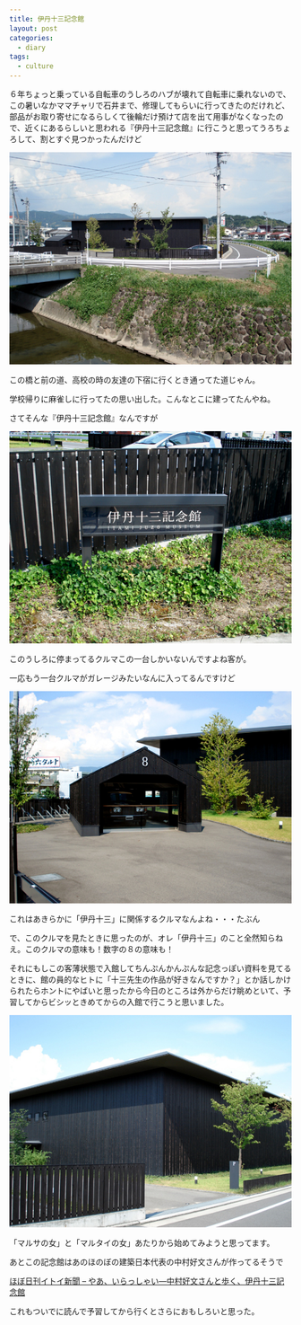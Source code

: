 ```yaml
---
title: 伊丹十三記念館
layout: post
categories:
  - diary
tags:
  - culture
---
```


６年ちょっと乗っている自転車のうしろのハブが壊れて自転車に乗れないので、この暑いなかママチャリで石井まで、修理してもらいに行ってきたのだけれど、部品がお取り寄せになるらしくて後輪だけ預けて店を出て用事がなくなったので、近くにあるらしいと思われる『伊丹十三記念館』に行こうと思ってうろちょろして、割とすぐ見つかったんだけど

![伊丹十三記念館外観][1]

この橋と前の道、高校の時の友達の下宿に行くとき通ってた道じゃん。

学校帰りに麻雀しに行ってたの思い出した。こんなとこに建ってたんやね。

さてそんな『伊丹十三記念館』なんですが

![伊丹十三記念館プレート][2]

このうしろに停まってるクルマこの一台しかいないんですよね客が。

一応もう一台クルマがガレージみたいなんに入ってるんですけど

![伊丹十三記念館クルマ][3]

これはあきらかに「伊丹十三」に関係するクルマなんよね・・・たぶん

で、このクルマを見たときに思ったのが、オレ「伊丹十三」のこと全然知らねえ。このクルマの意味も！数字の８の意味も！

それにもしこの客薄状態で入館してちんぷんかんぷんな記念っぽい資料を見てるときに、館の員的なヒトに「十三先生の作品が好きなんですか？」とか話しかけられたらホントにやばいと思ったから今日のところは外からだけ眺めといて、予習してからビシッときめてからの入館で行こうと思いました。

![伊丹十三記念館外観][4]

「マルサの女」と「マルタイの女」あたりから始めてみようと思ってます。

あとこの記念館はあのほのぼの建築日本代表の中村好文さんが作ってるそうで

[ほぼ日刊イトイ新聞 &#8211; やあ、いらっしゃい―中村好文さんと歩く、伊丹十三記念館][5]

これもついでに読んで予習してから行くとさらにおもしろいと思った。


 [1]: /img/uploads/2010/07/itami-juzo-museum-1.jpg
 [2]: /img/uploads/2010/07/itami-juzo-museum-2.jpg
 [3]: /img/uploads/2010/07/itami-juzo-museum-3.jpg
 [4]: /img/uploads/2010/07/itami-juzo-museum-4.jpg
 [5]: http://www.1101.com/itami/nakamura/2009-10-06.html "ほぼ日刊イトイ新聞 - やあ、いらっしゃい―中村好文さんと歩く、伊丹十三記念館"

